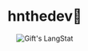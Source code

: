 <h1 align="center">hnthedev🎴</h1>

<div align="center">
  <img align="center" src="[https://github-readme-streak-stats.herokuapp.com/?user=lauragift21](https://github-readme-stats.vercel.app/api/top-langs/?username=hnthedev&layout=compact&bg_color=00000000&border_color=00000000&text_color=fff)" alt="Gift's LangStat" />
</div>

